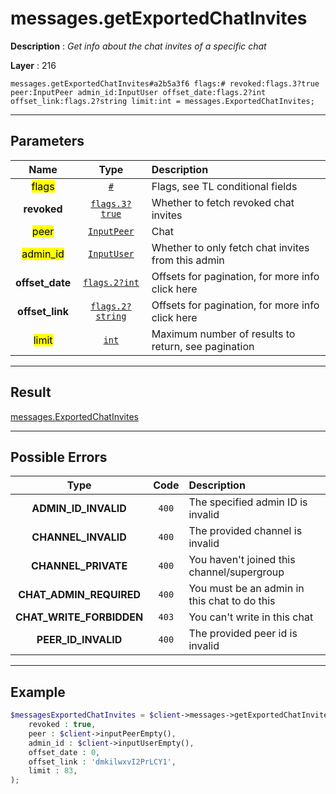 # messages.getExportedChatInvites

**Description** : *Get info about the chat invites of a specific chat*

**Layer** : 216

```tl
messages.getExportedChatInvites#a2b5a3f6 flags:# revoked:flags.3?true peer:InputPeer admin_id:InputUser offset_date:flags.2?int offset_link:flags.2?string limit:int = messages.ExportedChatInvites;
```

---

## Parameters

| Name | Type | Description |
| :---: | :---: | :--- |
| <mark>flags</mark> | [`#`](type/#) | Flags, see TL conditional fields |
| **revoked** | [`flags.3?true`](type/true) | Whether to fetch revoked chat invites |
| <mark>peer</mark> | [`InputPeer`](type/InputPeer) | Chat |
| <mark>admin_id</mark> | [`InputUser`](type/InputUser) | Whether to only fetch chat invites from this admin |
| **offset_date** | [`flags.2?int`](type/int) | Offsets for pagination, for more info click here |
| **offset_link** | [`flags.2?string`](type/string) | Offsets for pagination, for more info click here |
| <mark>limit</mark> | [`int`](type/int) | Maximum number of results to return, see pagination |

---

## Result

[messages.ExportedChatInvites](type/messages.ExportedChatInvites)

---

## Possible Errors

| Type | Code | Description |
| :---: | :---: | :--- |
| **ADMIN_ID_INVALID** | `400` | The specified admin ID is invalid |
| **CHANNEL_INVALID** | `400` | The provided channel is invalid |
| **CHANNEL_PRIVATE** | `400` | You haven't joined this channel/supergroup |
| **CHAT_ADMIN_REQUIRED** | `400` | You must be an admin in this chat to do this |
| **CHAT_WRITE_FORBIDDEN** | `403` | You can't write in this chat |
| **PEER_ID_INVALID** | `400` | The provided peer id is invalid |

---

## Example

```php
$messagesExportedChatInvites = $client->messages->getExportedChatInvites(
	revoked : true,
	peer : $client->inputPeerEmpty(),
	admin_id : $client->inputUserEmpty(),
	offset_date : 0,
	offset_link : 'dmkilwxvI2PrLCY1',
	limit : 83,
);
```